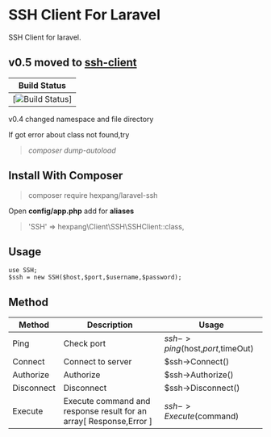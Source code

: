 # SSH Client For Laravel
SSH Client for laravel.

## v0.5 moved to [ssh-client](https://github.com/HexPang/ssh-client)

| Build Status |
| ---- |
| [![Build Status](https://circleci.com/gh/HexPang/laravel-ssh.png?circle-token=7b09b960cbb1ddff17c8d93ccf7db44834569514)]|

v0.4 changed namespace and file directory

If got error about class not found,try
> *composer dump-autoload*

## Install With Composer
> composer require hexpang/laravel-ssh

Open **config/app.php** add for **aliases**

> 'SSH' => hexpang\Client\SSH\SSHClient::class,

## Usage

```
use SSH;
$ssh = new SSH($host,$port,$username,$password);
```

## Method
| Method | Description | Usage |
| ------ | ----------- | ----- |
| Ping | Check port | $ssh->ping($host,$port,$timeOut)
| Connect | Connect to server | $ssh->Connect() |
| Authorize | Authorize | $ssh->Authorize() |
| Disconnect | Disconnect | $ssh->Disconnect() |
| Execute | Execute command and response result for an array[ Response,Error ] | $ssh->Execute($command) |
